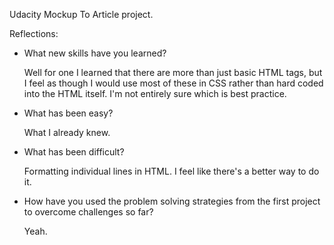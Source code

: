 Udacity Mockup To Article project.

Reflections:

* What new skills have you learned?

    Well for one I learned that there are more than just basic HTML tags, but I feel as though I would use most of these in CSS rather than hard coded into the HTML itself. I'm not entirely sure which is best practice.

* What has been easy?

    What I already knew.

* What has been difficult?

    Formatting individual lines in HTML. I feel like there's a better way to do it.

* How have you used the problem solving strategies from the first project to overcome challenges so far?

    Yeah.
